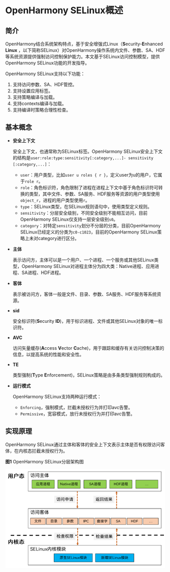 # OpenHarmony SELinux概述

## 简介

OpenHarmony结合系统架构特点，基于安全增强式Linux（**S**ecurity-**E**nhanced **Linux**
，以下简称SELinux）对OpenHarmony操作系统内文件、参数、SA、HDF等系统资源提供强制访问控制保护能力。本文基于SELinux访问控制模型，提供OpenHarmony SELinux功能的开发指导。

OpenHarmony SELinux支持以下功能：

1. 支持访问参数、SA、HDF管控。
2. 支持设置应用标签。
3. 支持策略编译与加载。
4. 支持contexts编译与加载。
5. 支持编译时策略合理性检查。

## 基本概念

- **安全上下文**

  安全上下文，也通常称为SELinux标签。OpenHarmony SELinux安全上下文的结构是`user:role:type:sensitivity[:category,...]- sensitivity [:category,...]`：
  - `user`：用户类型，比如`user u roles { r }`，定义user为u的用户，它属于`role r`。
  - `role`：角色标识符，角色限制了进程在进程上下文中基于角色标识符可转换的类型，其中文件、参数、SA服务、HDF服务等资源的用户类型使用`object_r`，进程的用户类型使用`r`。
  - `type`：SELinux类型，在SELinux规则语句中，使用类型定义规则。
  - `sensitivity`：分层安全级别，不同安全级别不能相互访问，目前OpenHarmony SELinux仅支持一层安全级别`s0`。
  - `category`：对特定`sensitivity`划分不分层的分类，目前OpenHarmony SELinux已经定义的分类为`c0-c1023`，目前的OpenHarmony SELinux策略上未对category进行区分。

- **主体** 

  表示访问方，主体可以是一个用户、一个进程、一个服务或其他SELinux类型，OpenHarmony SELinux对进程主体分为四大类：Native进程、应用进程、SA进程、HDF进程。

- **客体**

  表示被访问方，客体一般是文件、目录、参数、SA服务、HDF服务等系统资源。

- **sid**

  安全标识符(**S**ecurity **ID**)，用于标识进程、文件或其他SELinux对象的唯一标识符。

- **AVC**

  访问矢量缓存(**A**ccess **V**ector **C**ache)，用于跟踪和缓存有关访问控制决策的信息，以提高系统的性能和安全性。

- **TE**

  类型强制(**T**ype **E**nforcement)，SELinux策略是由多条类型强制规则构成的。

- **运行模式**

  OpenHarmony SELinux支持两种运行模式：
  + `Enforcing`，强制模式，拦截未授权行为并打印avc告警。
  + `Permissive`，宽容模式，放行未授权行为并打印avc告警。

## 实现原理

OpenHarmony SELinux通过主体和客体的安全上下文表示主体是否有权限访问客体，在内核态拦截未授权行为。

**图1** OpenHarmony SELinux分层架构图

![selinux_architect](./figures/SELinux-architecture.png)
